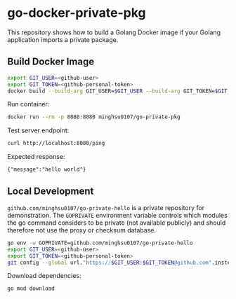 # go-docker-private-pkg
This repository shows how to build a Golang Docker image if your Golang application imports a private package.
## Build Docker Image
```bash
export GIT_USER=<github-user>
export GIT_TOKEN=<github-personal-token>
docker build --build-arg GIT_USER=$GIT_USER --build-arg GIT_TOKEN=$GIT_TOKEN -t minghsu0107/go-private-pkg .
```
Run container:
```bash
docker run --rm -p 8080:8080 minghsu0107/go-private-pkg
```
Test server endpoint:
```bash
curl http://localhost:8080/ping
```
Expected response:
```
{"message":"hello world"}
```
## Local Development
`github.com/minghsu0107/go-private-hello` is a private repository for demonstration. The `GOPRIVATE` environment variable controls which modules the go command considers to be private (not available publicly) and should therefore not use the proxy or checksum database.
```bash
go env -w GOPRIVATE=github.com/minghsu0107/go-private-hello
export GIT_USER=<github-user>
export GIT_TOKEN=<github-personal-token>
git config --global url."https://$GIT_USER:$GIT_TOKEN@github.com".insteadOf "https://github.com"
```
Download dependencies:
```bash
go mod download
```